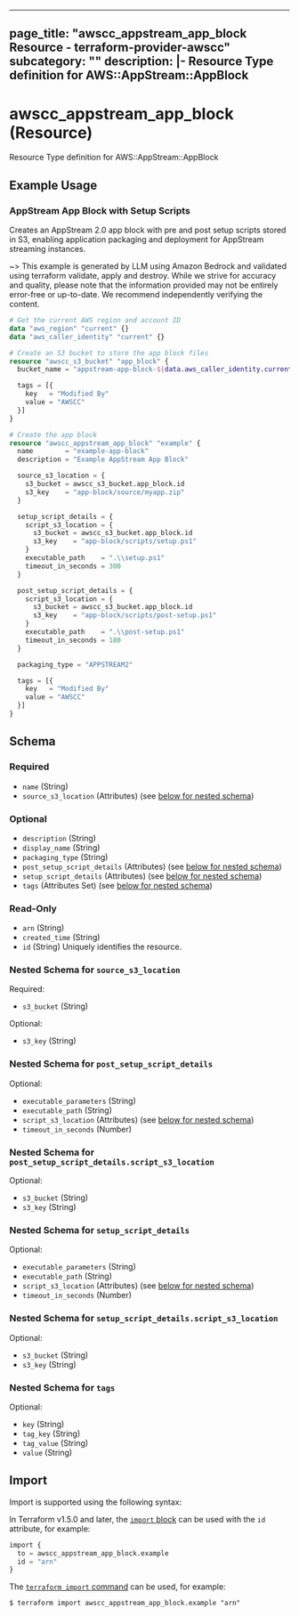 
---
page_title: "awscc_appstream_app_block Resource - terraform-provider-awscc"
subcategory: ""
description: |-
  Resource Type definition for AWS::AppStream::AppBlock
---

# awscc_appstream_app_block (Resource)

Resource Type definition for AWS::AppStream::AppBlock

## Example Usage

### AppStream App Block with Setup Scripts

Creates an AppStream 2.0 app block with pre and post setup scripts stored in S3, enabling application packaging and deployment for AppStream streaming instances.

~> This example is generated by LLM using Amazon Bedrock and validated using terraform validate, apply and destroy. While we strive for accuracy and quality, please note that the information provided may not be entirely error-free or up-to-date. We recommend independently verifying the content.

```terraform
# Get the current AWS region and account ID
data "aws_region" "current" {}
data "aws_caller_identity" "current" {}

# Create an S3 bucket to store the app block files
resource "awscc_s3_bucket" "app_block" {
  bucket_name = "appstream-app-block-${data.aws_caller_identity.current.account_id}-${data.aws_region.current.name}"

  tags = [{
    key   = "Modified By"
    value = "AWSCC"
  }]
}

# Create the app block
resource "awscc_appstream_app_block" "example" {
  name        = "example-app-block"
  description = "Example AppStream App Block"

  source_s3_location = {
    s3_bucket = awscc_s3_bucket.app_block.id
    s3_key    = "app-block/source/myapp.zip"
  }

  setup_script_details = {
    script_s3_location = {
      s3_bucket = awscc_s3_bucket.app_block.id
      s3_key    = "app-block/scripts/setup.ps1"
    }
    executable_path    = ".\\setup.ps1"
    timeout_in_seconds = 300
  }

  post_setup_script_details = {
    script_s3_location = {
      s3_bucket = awscc_s3_bucket.app_block.id
      s3_key    = "app-block/scripts/post-setup.ps1"
    }
    executable_path    = ".\\post-setup.ps1"
    timeout_in_seconds = 180
  }

  packaging_type = "APPSTREAM2"

  tags = [{
    key   = "Modified By"
    value = "AWSCC"
  }]
}
```

<!-- schema generated by tfplugindocs -->
## Schema

### Required

- `name` (String)
- `source_s3_location` (Attributes) (see [below for nested schema](#nestedatt--source_s3_location))

### Optional

- `description` (String)
- `display_name` (String)
- `packaging_type` (String)
- `post_setup_script_details` (Attributes) (see [below for nested schema](#nestedatt--post_setup_script_details))
- `setup_script_details` (Attributes) (see [below for nested schema](#nestedatt--setup_script_details))
- `tags` (Attributes Set) (see [below for nested schema](#nestedatt--tags))

### Read-Only

- `arn` (String)
- `created_time` (String)
- `id` (String) Uniquely identifies the resource.

<a id="nestedatt--source_s3_location"></a>
### Nested Schema for `source_s3_location`

Required:

- `s3_bucket` (String)

Optional:

- `s3_key` (String)


<a id="nestedatt--post_setup_script_details"></a>
### Nested Schema for `post_setup_script_details`

Optional:

- `executable_parameters` (String)
- `executable_path` (String)
- `script_s3_location` (Attributes) (see [below for nested schema](#nestedatt--post_setup_script_details--script_s3_location))
- `timeout_in_seconds` (Number)

<a id="nestedatt--post_setup_script_details--script_s3_location"></a>
### Nested Schema for `post_setup_script_details.script_s3_location`

Optional:

- `s3_bucket` (String)
- `s3_key` (String)



<a id="nestedatt--setup_script_details"></a>
### Nested Schema for `setup_script_details`

Optional:

- `executable_parameters` (String)
- `executable_path` (String)
- `script_s3_location` (Attributes) (see [below for nested schema](#nestedatt--setup_script_details--script_s3_location))
- `timeout_in_seconds` (Number)

<a id="nestedatt--setup_script_details--script_s3_location"></a>
### Nested Schema for `setup_script_details.script_s3_location`

Optional:

- `s3_bucket` (String)
- `s3_key` (String)



<a id="nestedatt--tags"></a>
### Nested Schema for `tags`

Optional:

- `key` (String)
- `tag_key` (String)
- `tag_value` (String)
- `value` (String)

## Import

Import is supported using the following syntax:

In Terraform v1.5.0 and later, the [`import` block](https://developer.hashicorp.com/terraform/language/import) can be used with the `id` attribute, for example:

```terraform
import {
  to = awscc_appstream_app_block.example
  id = "arn"
}
```

The [`terraform import` command](https://developer.hashicorp.com/terraform/cli/commands/import) can be used, for example:

```shell
$ terraform import awscc_appstream_app_block.example "arn"
```
